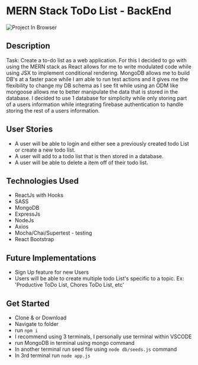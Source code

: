 # MERN Stack ToDo List - BackEnd

![Project In Browser](https://i.imgur.com/nmho5K7.png)

## Description

Task: Create a to-do list as a web application.
For this I decided to go with using the MERN stack as React allows for me to write modulated code while using JSX to implement conditional rendering. MongoDB allows me to build DB's at a faster pace while I am able to run test actions and it gives me the flexibility to change my DB schema as I see fit while using an ODM like mongoose allows me to better manipulate the data that is stored in the database. I decided to use 1 database for simplicity while only storing part of a users information while integrating firebase authentication to handle storing the rest of a users information.

## User Stories

- A user will be able to login and either see a previously created todo List or create a new todo list.
- A user will add to a todo list that is then stored in a database.
- A user will be able to delete a item off of their todo list.

## Technologies Used

- ReactJs with Hooks
- SASS
- MongoDB
- ExpressJs
- NodeJs
- Axios
- Mocha/Chai/Supertest - testing
- React Bootstrap

## Future Implementations

- Sign Up feature for new Users
- Users will be able to create multiple todo List's specific to a topic. Ex: 'Productive ToDo List, Chores ToDo List, etc'

## Get Started

- Clone & or Download
- Navigate to folder
- run `npm i`
- I recommend using 3 terminals, I personally use terminal within VSCODE
- run MongoDB in terminal using mongo command
- In another terminal run seed file using `node db/seeds.js` command
- In 3rd terminal run `node app.js`
